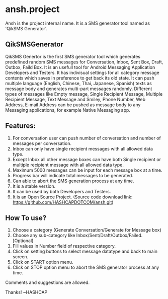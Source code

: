 ansh.project
============

Ansh is the project internal name. It is a SMS generator tool named as 'QikSMS Generator'.

QikSMSGenerator 
----------------

QikSMS Genertor is the first SMS generator tool which generates predefined random SMS messages for Conversation, Inbox, Sent Box, Draft, Outbox, Faild Box. It is an usefull tool for Android Messaging Application Developers and Testers. It has indivisual settings for all category message contents which saves in preference to get back its old state. It can push multiple language (English, Chinese, Thai, Japanese, Spanish) texts as message body and generates multi-part messages randomly. Different types of messages like Empty message, Single Recipient Message, Multiple Recipient Message, Text Message and Smiley, Phone Number, Web Address, E-mail Address can be pushed as message body to any Messaging applications, for example Native Messaging app.
 
Features:
------------
1. For conversation user can push number of conversation and number of messages per conversation.
2. Inbox can only have single recipient messages with all allowed data type.
3. Except Inbox all other message boxes can have both Single recipient or multiple recipient message with all allowed data type.
4. Maximum 5000 messages can be input for each message box at a time.
5. Progress bar will indicate total messages to be generated.
6. Can able to abort the SMS generation process at any time.
7. It is a stable version.
8. It can be used by both Developers and Testers.
9. It is an Open Source Project. (Source code download link: https://github.com/HASHCAPDOTCOM/ansh.git)

How To use?
-----------------
1. Choose a category (Generate Conversation/Generate for Message box)
2. Choose any sub-category like Inbox/Sent/Draft/Outbox/Failed. [Optional]
2. Fill values in Number field of respective category.
3. Click on setting buttons to select message datatype and back to main screen.
4. Click on START option menu.
5. Click on STOP option menu to abort the SMS generator process at any time.

Comments and suggestions are allowed.

Thanks!
~HASHCAP
